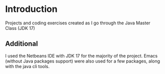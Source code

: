 # Introduction

Projects and coding exercises created as I go through the Java Master Class (JDK 17)

## Additional

I used the Netbeans IDE with JDK 17 for the majority of the project.
Emacs (without Java packages support) were also used for a few packages, along with the java cli tools.